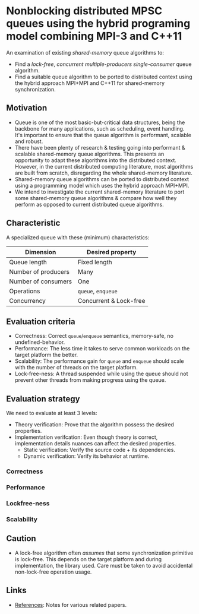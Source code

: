 # Nonblocking distributed MPSC queues using the hybrid programing model combining MPI-3 and C++11

An examination of existing *shared-memory* queue algorithms to:
  - Find a *lock-free*, *concurrent* *multiple-producers single-consumer* queue algorithm.
  - Find a suitable queue algorithm to be ported to distributed context using the hybrid approach MPI+MPI and C++11 for shared-memory synchronization.

## Motivation

- Queue is one of the most basic-but-critical data structures, being the backbone for many applications, such as scheduling, event handling. It's important to ensure that the queue algorithm is performant, scalable and robust.
- There have been plenty of research & testing going into performant & scalable shared-memory queue algorithms. This presents an opportunity to adapt these algorithms into the distributed context. However, in the current distributed computing literature, most algorithms are built from scratch, disregarding the whole shared-memory literature.
- Shared-memory queue algorithms can be ported to distributed context using a programming model which uses the hybrid approach MPI+MPI.
- We intend to investigate the current shared-memory literature to port some shared-memory queue algorithms & compare how well they perform as opposed to current distributed queue algorithms.

## Characteristic

A specialized queue with these (minimum) characteristics:

| Dimension           | Desired property        |
| ------------------- | ----------------------- |
| Queue length        | Fixed length            |
| Number of producers | Many                    |
| Number of consumers | One                     |
| Operations          | `queue`, `enqueue`      |
| Concurrency         | Concurrent & Lock-free  |

## Evaluation criteria

- Correctness: Correct `queue`/`enqueue` semantics, memory-safe, no undefined-behavior.
- Performance: The less time it takes to serve common workloads on the target platform the better.
- Scalability: The performance gain for `queue` and `enqueue` should scale with the number of threads on the target platform.
- Lock-free-ness: A thread suspended while using the queue should not prevent other threads from making progress using the queue.

## Evaluation strategy

We need to evaluate at least 3 levels:
- Theory verification: Prove that the algorithm possess the desired properties.
- Implementation verifcation: Even though theory is correct, implementation details nuances can affect the desired properties.
  - Static verification: Verify the source code + its dependencies.
  - Dynamic verification: Verify its behavior at runtime.

### Correctness

### Performance

### Lockfree-ness

### Scalability

## Caution

- A lock-free algorithm often *assumes* that some synchronization primitive is lock-free. This depends on the target platform and during implementation, the library used. Care must be taken to avoid accidental non-lock-free operation usage.

## Links

- [References](/refs/README.md): Notes for various related papers.
